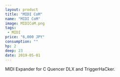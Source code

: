 ```yaml
---
layout: product
title: "MIDI CoM"
name: "MIDI CoM"
image: MIDICoM.png
tags:
 - MIDI
price: "6,000 JPY"
consumption: ""
hp: 2
deep: 23
date: 2019-05-01
---
```


MIDI Expander for C Quencer DLX and TriggerHaCker.
